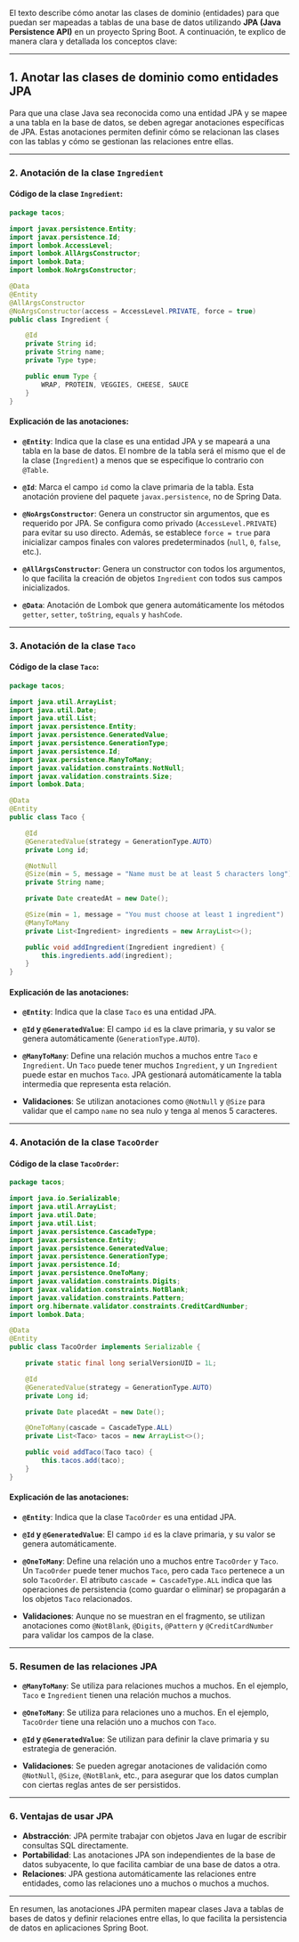 El texto describe cómo anotar las clases de dominio (entidades) para que puedan ser mapeadas a tablas de una base de datos utilizando **JPA (Java Persistence API)** en un proyecto Spring Boot. A continuación, te explico de manera clara y detallada los conceptos clave:

---

## 1. **Anotar las clases de dominio como entidades JPA**

Para que una clase Java sea reconocida como una entidad JPA y se mapee a una tabla en la base de datos, se deben agregar anotaciones específicas de JPA. Estas anotaciones permiten definir cómo se relacionan las clases con las tablas y cómo se gestionan las relaciones entre ellas.

---

### 2. **Anotación de la clase `Ingredient`**

#### Código de la clase `Ingredient`:
```java
package tacos;

import javax.persistence.Entity;
import javax.persistence.Id;
import lombok.AccessLevel;
import lombok.AllArgsConstructor;
import lombok.Data;
import lombok.NoArgsConstructor;

@Data
@Entity
@AllArgsConstructor
@NoArgsConstructor(access = AccessLevel.PRIVATE, force = true)
public class Ingredient {

    @Id
    private String id;
    private String name;
    private Type type;

    public enum Type {
        WRAP, PROTEIN, VEGGIES, CHEESE, SAUCE
    }
}
```

#### Explicación de las anotaciones:
- **`@Entity`**: Indica que la clase es una entidad JPA y se mapeará a una tabla en la base de datos. El nombre de la tabla será el mismo que el de la clase (`Ingredient`) a menos que se especifique lo contrario con `@Table`.

- **`@Id`**: Marca el campo `id` como la clave primaria de la tabla. Esta anotación proviene del paquete `javax.persistence`, no de Spring Data.

- **`@NoArgsConstructor`**: Genera un constructor sin argumentos, que es requerido por JPA. Se configura como privado (`AccessLevel.PRIVATE`) para evitar su uso directo. Además, se establece `force = true` para inicializar campos finales con valores predeterminados (`null`, `0`, `false`, etc.).

- **`@AllArgsConstructor`**: Genera un constructor con todos los argumentos, lo que facilita la creación de objetos `Ingredient` con todos sus campos inicializados.

- **`@Data`**: Anotación de Lombok que genera automáticamente los métodos `getter`, `setter`, `toString`, `equals` y `hashCode`.

---

### 3. **Anotación de la clase `Taco`**

#### Código de la clase `Taco`:
```java
package tacos;

import java.util.ArrayList;
import java.util.Date;
import java.util.List;
import javax.persistence.Entity;
import javax.persistence.GeneratedValue;
import javax.persistence.GenerationType;
import javax.persistence.Id;
import javax.persistence.ManyToMany;
import javax.validation.constraints.NotNull;
import javax.validation.constraints.Size;
import lombok.Data;

@Data
@Entity
public class Taco {

    @Id
    @GeneratedValue(strategy = GenerationType.AUTO)
    private Long id;

    @NotNull
    @Size(min = 5, message = "Name must be at least 5 characters long")
    private String name;

    private Date createdAt = new Date();

    @Size(min = 1, message = "You must choose at least 1 ingredient")
    @ManyToMany
    private List<Ingredient> ingredients = new ArrayList<>();

    public void addIngredient(Ingredient ingredient) {
        this.ingredients.add(ingredient);
    }
}
```

#### Explicación de las anotaciones:
- **`@Entity`**: Indica que la clase `Taco` es una entidad JPA.

- **`@Id` y `@GeneratedValue`**: El campo `id` es la clave primaria, y su valor se genera automáticamente (`GenerationType.AUTO`).

- **`@ManyToMany`**: Define una relación muchos a muchos entre `Taco` e `Ingredient`. Un `Taco` puede tener muchos `Ingredient`, y un `Ingredient` puede estar en muchos `Taco`. JPA gestionará automáticamente la tabla intermedia que representa esta relación.

- **Validaciones**: Se utilizan anotaciones como `@NotNull` y `@Size` para validar que el campo `name` no sea nulo y tenga al menos 5 caracteres.

---

### 4. **Anotación de la clase `TacoOrder`**

#### Código de la clase `TacoOrder`:
```java
package tacos;

import java.io.Serializable;
import java.util.ArrayList;
import java.util.Date;
import java.util.List;
import javax.persistence.CascadeType;
import javax.persistence.Entity;
import javax.persistence.GeneratedValue;
import javax.persistence.GenerationType;
import javax.persistence.Id;
import javax.persistence.OneToMany;
import javax.validation.constraints.Digits;
import javax.validation.constraints.NotBlank;
import javax.validation.constraints.Pattern;
import org.hibernate.validator.constraints.CreditCardNumber;
import lombok.Data;

@Data
@Entity
public class TacoOrder implements Serializable {

    private static final long serialVersionUID = 1L;

    @Id
    @GeneratedValue(strategy = GenerationType.AUTO)
    private Long id;

    private Date placedAt = new Date();

    @OneToMany(cascade = CascadeType.ALL)
    private List<Taco> tacos = new ArrayList<>();

    public void addTaco(Taco taco) {
        this.tacos.add(taco);
    }
}
```

#### Explicación de las anotaciones:
- **`@Entity`**: Indica que la clase `TacoOrder` es una entidad JPA.

- **`@Id` y `@GeneratedValue`**: El campo `id` es la clave primaria, y su valor se genera automáticamente.

- **`@OneToMany`**: Define una relación uno a muchos entre `TacoOrder` y `Taco`. Un `TacoOrder` puede tener muchos `Taco`, pero cada `Taco` pertenece a un solo `TacoOrder`. El atributo `cascade = CascadeType.ALL` indica que las operaciones de persistencia (como guardar o eliminar) se propagarán a los objetos `Taco` relacionados.

- **Validaciones**: Aunque no se muestran en el fragmento, se utilizan anotaciones como `@NotBlank`, `@Digits`, `@Pattern` y `@CreditCardNumber` para validar los campos de la clase.

---

### 5. **Resumen de las relaciones JPA**

- **`@ManyToMany`**: Se utiliza para relaciones muchos a muchos. En el ejemplo, `Taco` e `Ingredient` tienen una relación muchos a muchos.

- **`@OneToMany`**: Se utiliza para relaciones uno a muchos. En el ejemplo, `TacoOrder` tiene una relación uno a muchos con `Taco`.

- **`@Id` y `@GeneratedValue`**: Se utilizan para definir la clave primaria y su estrategia de generación.

- **Validaciones**: Se pueden agregar anotaciones de validación como `@NotNull`, `@Size`, `@NotBlank`, etc., para asegurar que los datos cumplan con ciertas reglas antes de ser persistidos.

---

### 6. **Ventajas de usar JPA**

- **Abstracción**: JPA permite trabajar con objetos Java en lugar de escribir consultas SQL directamente.
- **Portabilidad**: Las anotaciones JPA son independientes de la base de datos subyacente, lo que facilita cambiar de una base de datos a otra.
- **Relaciones**: JPA gestiona automáticamente las relaciones entre entidades, como las relaciones uno a muchos o muchos a muchos.

---

En resumen, las anotaciones JPA permiten mapear clases Java a tablas de bases de datos y definir relaciones entre ellas, lo que facilita la persistencia de datos en aplicaciones Spring Boot.
